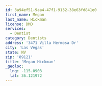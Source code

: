 ```yaml
---
id: 3a94ef51-9aa4-47f1-9132-38e63fd841e0
first_name: Megan
last_name: Hickman
license: DMD
services:
  - Dentist
category: Dentists
address: '3471 Villa Hermosa Dr'
city: 'Las Vegas'
state: NV
zip: '89121'
title: 'Megan Hickman'
_geoloc:
  lng: -115.0903
  lat: 36.121972
---
```

